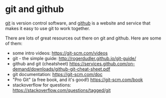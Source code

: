 
# git and github

[git](https://git-scm.com/) is version control software, and [github](https://github.com/) is a website and service that makes it easy to use git to work together.

There are lots of great resources out there on git and github. Here are some of them:

* some intro videos: <https://git-scm.com/videos>
* git - the simple guide: <http://rogerdudler.github.io/git-guide/>
* github and git (cheatsheet) <https://services.github.com/on-demand/downloads/github-git-cheat-sheet.pdf>
* git documentation: <https://git-scm.com/doc>
* "Pro Git" (a free book, and it's good!) <https://git-scm.com/book>
* stackoverflow for questions: <https://stackoverflow.com/questions/tagged/git>

